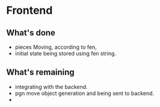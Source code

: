 # Frontend

## What's done
- pieces Moving, according to fen,
- initial state being stored using fen string.

## What's remaining
- integrating with the backend.
- pgn move object generation and being sent to backend.
- 